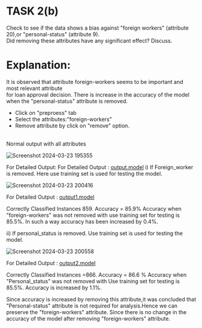 # TASK 2(b)
Check to see if the data shows a bias against "foreign workers" (attribute 20),or "personal-status" (attribute 9).<br>
Did removing these attributes have any significant effect? Discuss.
# Explanation:
It is observed that attribute foreign-workers seems to be important and most relevant attribute<br> 
for loan approval decision. There is increase in the accuracy of the model when the "personal-status" attribute is removed.<br>
 - Click on "preproess" tab
 - Select the attributes:"foreign-workers"
 - Remove attribute by click on "remove" option.
<br>
Normal output with all attributes

![Screenshot 2024-03-23 195355](https://github.com/prabhasg03/Task-Codes/assets/121883587/fb5c8d7d-52eb-47b0-a0f7-25074f7b4af2)

For Detailed Output: For Detailed Output : [output.model](https://github.com/prabhasg03/Task-Codes/tree/Data-Warehousing-and-Data-Mining/DWDM/Task%202/2b/output1.model)
i) If Foreign_worker is removed. Here use training set is used for testing the model.<br>

![Screenshot 2024-03-23 200416](https://github.com/prabhasg03/Task-Codes/assets/121883587/fac37b74-ec9e-4481-be65-a0c8caecd45f)

For Detailed Output : [output1.model](https://github.com/prabhasg03/Task-Codes/tree/Data-Warehousing-and-Data-Mining/DWDM/Task%202/2b/output1.model)
<p>Correctly Classified Instances 859. Accuracy = 85.9% Accuracy when "foreign-workers" was not removed with use training set for testing is 85.5%. In such a way accuracy has been increased by 0.4%.</p>
ii) If personal_status is removed. Use training set is used for testing the model.<br>

![Screenshot 2024-03-23 200558](https://github.com/prabhasg03/Task-Codes/assets/121883587/aeeb3064-7e1f-424d-8f96-832204177120)

For Detailed Output : [output2.model](https://github.com/prabhasg03/Task-Codes/tree/Data-Warehousing-and-Data-Mining/DWDM/Task%202/2b/output2.model)
<p>Correctly Classified Instances =866. Accuracy = 86.6 % Accuracy when "Personal_status" was not removed with Use training set for testing is 85.5%. Accuracy is increased by 1.1%.</p>
<p>Since accuracy is increased by removing this attribute,it was concluded that "Personal-status" attribute is not required for analysis.Hence we can preserve the "foreign-workers" attribute. Since there is no change in the accuracy of the model after removing "foreign-workers" attribute.</p>
